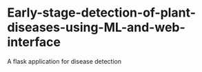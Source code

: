 # Early-stage-detection-of-plant-diseases-using-ML-and-web-interface
A flask application for disease detection

